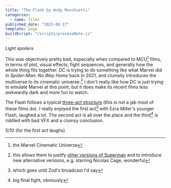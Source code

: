 ```yaml
---
title: "The Flash by Andy Muschietti"
categories:
  - name: films
published_date: "2023-08-17"
template: page
buildScript: "/scripts/processNote.js"
---
```


_Light spoilers_

This was objectively pretty bad, especially when compared to MCU[^1] films, in terms of plot, visual effects, fight sequences, and generally how the whole thing fits together. DC is trying to do something like what Marvel did in _Spider-Man: No Way Home_ back in 2021, and clumsily introduces the multiverse to its cinematic universe.[^2] I don't really like how DC is just trying to emulate Marvel at this point, but it does make its recent films less awkwardly dark and more fun to watch.

The Flash follows a typical [three-act structure](https://en.wikipedia.org/wiki/Three-act_structure) (this is not a jab most of these films do). I really enjoyed the first act[^3] with Ezra Miller's younger Flash, laughed a lot. The second act is all over the place and the third[^4] is riddled with bad VFX and a clumsy conclusion.

5/10 (for the first act laughs)

[^1]: the Marvel Cinematic Universe
[^2]: this allows them to justify [other versions of Superman](https://en.wikipedia.org/wiki/Superman_in_film) and to introduce new alternative versions, e.g. starring Nicolas Cage, wonderful
[^3]: which goes until Zod's broadcast I'd say
[^4]: big final fight, obviously
